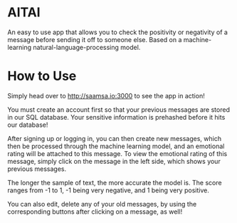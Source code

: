 # AITAI

An easy to use app that allows you to check the positivity or negativity of a message before sending it off to someone else. Based on a machine-learning natural-language-processing model. 


# How to Use

Simply head over to http://saamsa.io:3000 to see the app in action! 

You must create an account first so that your previous messages are stored in our SQL database. Your sensitive information is prehashed before it hits our database!

After signing up or logging in, you can then create new messages, which then be processed through the machine learning model, and an emotional rating will be attached to this message. To view the emotional rating of this message, simply click on the message in the left side, which shows your previous messages.

The longer the sample of text, the more accurate the model is. The score ranges from -1 to 1, -1 being very negative, and 1 being very positive.

You can also edit, delete any of your old messages, by using the corresponding buttons after clicking on a message, as well!
